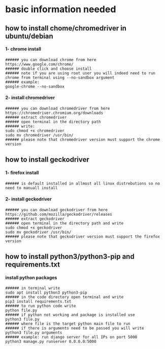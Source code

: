# basic information needed
## how to install chome/chromedriver in ubuntu/debian 
  #### 1- chrome install 
    ###### you can download chrome from here https://www.google.com/chrome/
    ###### double click and choose install
    ###### note if you are using root user you will indeed need to run chrome from terminal using --no-sandbox argument
    ###### example:
    google-chrome --no-sandbox  

  #### 2- install chromedriver
    ###### you can download chromedriver from here https://chromedriver.chromium.org/downloads
    ###### extract chromedriver 
    ###### open terminal in the directory path
    ###### write:
    sudo chmod +x chromedriver
    sudo mv chromedriver /usr/bin/  
    ###### please note that chromedriver version must support the chrome version  
      
## how to install geckodriver
  #### 1- firefox install
    ###### is default installed in allmost all linux distrebutions so no need to manuall install
  #### 2- install geckodriver
    ###### you can download geckodriver from here https://github.com/mozilla/geckodriver/releases
    ###### extract geckodriver 
    ###### open terminal in the directory path and write  
    sudo chmod +x geckodriver
    sudo mv geckodriver /usr/bin/  
    ###### please note that geckodriver version must support the firefox version  

## how to install python3/python3-pip and requirements.txt
  #### install python packages
    ###### in terminal write 
    sudo apt install python3 python3-pip
    ###### in the code directory open terminal and write
    pip3 install requirements.txt
    ###### to run python code write
    python file.py 
    ###### if python not working and package is installed use
    python3 file.py
    ###### where file is the target python main file to run
    ###### if there is arguments need to be passed you will write
    python3 file.py arguments
    ###### example: run django server for all IPs on port 5000
    python3 manage.py runserver 0.0.0.0:5000
    
    
    
    
    
